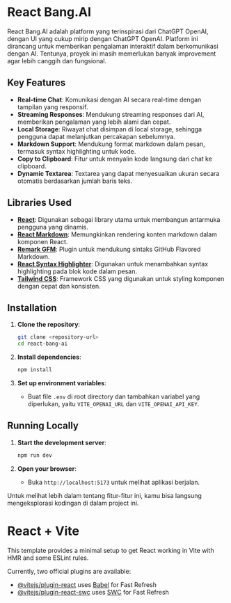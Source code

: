 # React Bang.AI

React Bang.AI adalah platform yang terinspirasi dari ChatGPT OpenAI, dengan UI yang cukup mirip dengan ChatGPT OpenAI. Platform ini dirancang untuk memberikan pengalaman interaktif dalam berkomunikasi dengan AI. Tentunya, proyek ini masih memerlukan banyak improvement agar lebih canggih dan fungsional.

## Key Features

- **Real-time Chat**: Komunikasi dengan AI secara real-time dengan tampilan yang responsif.
- **Streaming Responses**: Mendukung streaming responses dari AI, memberikan pengalaman yang lebih alami dan cepat.
- **Local Storage**: Riwayat chat disimpan di local storage, sehingga pengguna dapat melanjutkan percakapan sebelumnya.
- **Markdown Support**: Mendukung format markdown dalam pesan, termasuk syntax highlighting untuk kode.
- **Copy to Clipboard**: Fitur untuk menyalin kode langsung dari chat ke clipboard.
- **Dynamic Textarea**: Textarea yang dapat menyesuaikan ukuran secara otomatis berdasarkan jumlah baris teks.

## Libraries Used

- **[React](https://reactjs.org/)**: Digunakan sebagai library utama untuk membangun antarmuka pengguna yang dinamis.
- **[React Markdown](https://github.com/remarkjs/react-markdown)**: Memungkinkan rendering konten markdown dalam komponen React.
- **[Remark GFM](https://github.com/remarkjs/remark-gfm)**: Plugin untuk mendukung sintaks GitHub Flavored Markdown.
- **[React Syntax Highlighter](https://github.com/react-syntax-highlighter/react-syntax-highlighter)**: Digunakan untuk menambahkan syntax highlighting pada blok kode dalam pesan.
- **[Tailwind CSS](https://tailwindcss.com/)**: Framework CSS yang digunakan untuk styling komponen dengan cepat dan konsisten.

## Installation

1. **Clone the repository**:

   ```bash
   git clone <repository-url>
   cd react-bang-ai
   ```

2. **Install dependencies**:

   ```bash
   npm install
   ```

3. **Set up environment variables**:
   - Buat file `.env` di root directory dan tambahkan variabel yang diperlukan, yaitu `VITE_OPENAI_URL` dan `VITE_OPENAI_API_KEY`.

## Running Locally

1. **Start the development server**:

   ```bash
   npm run dev
   ```

2. **Open your browser**:
   - Buka `http://localhost:5173` untuk melihat aplikasi berjalan.

Untuk melihat lebih dalam tentang fitur-fitur ini, kamu bisa langsung mengeksplorasi kodingan di dalam project ini.

# React + Vite

This template provides a minimal setup to get React working in Vite with HMR and some ESLint rules.

Currently, two official plugins are available:

- [@vitejs/plugin-react](https://github.com/vitejs/vite-plugin-react/blob/main/packages/plugin-react/README.md) uses [Babel](https://babeljs.io/) for Fast Refresh
- [@vitejs/plugin-react-swc](https://github.com/vitejs/vite-plugin-react-swc) uses [SWC](https://swc.rs/) for Fast Refresh
